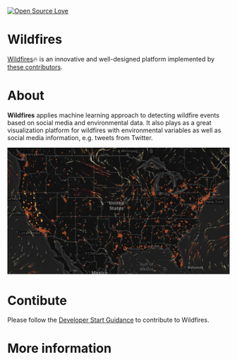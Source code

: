 [![Open Source Love](https://badges.frapsoft.com/os/v1/open-source-150x25.png?v=103)](https://github.com/ellerbrock/open-source-badges/)


# Wildfires

[Wildfires](http://wildfires.ics.uci.edu):fire: is an innovative and well-designed platform implemented by [these contributors](https://github.com/ISG-ICS/Wildfires/graphs/contributors).

# About

**Wildfires** applies machine learning approach to detecting wildfire events based on social media and environmental data. 
It also plays as a great visualization platform for wildfires with environmental variables as well as social media information, e.g. tweets from Twitter.

![](./images/wildfires_readme.jpg)

# Contibute
Please follow the [Developer Start Guidance](https://github.com/ISG-ICS/Wildfires/wiki/Developer-Start-Guidance) to contribute to Wildfires.



# More information


